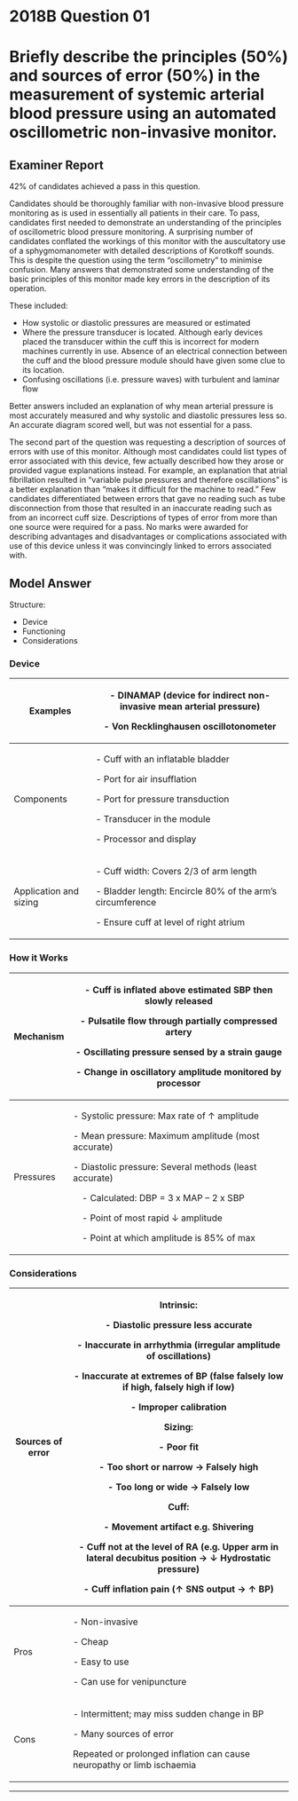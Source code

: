 # 2018B Question 01 
# Briefly describe the principles (50%) and sources of error (50%) in the measurement of systemic arterial blood pressure using an automated oscillometric non-invasive monitor.



## Examiner Report
42% of candidates achieved a pass in this question.


Candidates should be thoroughly familiar with non-invasive blood pressure monitoring as is used in essentially all patients in their care. To pass, candidates first needed to demonstrate an understanding of the principles of oscillometric blood pressure monitoring. A surprising number of candidates conflated the workings of this monitor with the auscultatory use of a sphygmomanometer with detailed descriptions of Korotkoff sounds. This is despite the question using the term “oscillometry” to minimise confusion. Many answers that demonstrated some understanding of the basic principles of this monitor made key errors in the description of its operation.

These included:
* How systolic or diastolic pressures are measured or estimated
* Where the pressure transducer is located. Although early devices placed the transducer within the cuff this is incorrect for modern machines currently in use. Absence of an electrical connection between the cuff and the blood pressure module should have given some clue to its location.
* Confusing oscillations (i.e. pressure waves) with turbulent and laminar flow


Better answers included an explanation of why mean arterial pressure is most accurately measured and why systolic and diastolic pressures less so. An accurate diagram scored well, but was not essential for a pass.


The second part of the question was requesting a description of sources of errors with use of this monitor. Although most candidates could list types of error associated with this device, few actually described how they arose or provided vague explanations instead. For example, an explanation that atrial fibrillation resulted in “variable pulse pressures and therefore oscillations” is a better explanation than “makes it difficult for the machine to read.” Few candidates differentiated between errors that gave no reading such as tube disconnection from those that resulted in an inaccurate reading such as from an incorrect cuff size. Descriptions of types of error from more than one source were required for a pass. No marks were awarded for describing advantages and disadvantages or complications associated with use of this device unless it was convincingly linked to errors associated with.

## Model Answer
Structure:
- Device
- Functioning
- Considerations

### Device

|Examples|<p>- DINAMAP (device for indirect non-invasive mean arterial pressure)</p><p>- Von Recklinghausen oscillotonometer</p>|
| -- | -- |
|Components|<p>- Cuff with an inflatable bladder</p><p>- Port for air insufflation</p><p>- Port for pressure transduction</p><p>- Transducer in the module</p><p>- Processor and display</p>|
|Application and sizing|<p>- Cuff width: Covers 2/3 of arm length</p><p>- Bladder length: Encircle 80% of the arm’s circumference</p><p>- Ensure cuff at level of right atrium</p>|

### How it Works

|Mechanism|<p>- Cuff is inflated above estimated SBP then slowly released</p><p>- Pulsatile flow through partially compressed artery</p><p>- Oscillating pressure sensed by a strain gauge</p><p>- Change in oscillatory amplitude monitored by processor</p>|
| -- | -- |
|Pressures|<p>- Systolic pressure: Max rate of ↑ amplitude</p><p>- Mean pressure: Maximum amplitude (most accurate)</p><p>- Diastolic pressure: Several methods (least accurate)</p><p>&emsp;- Calculated: DBP = 3 x MAP – 2 x SBP</p><p>&emsp;- Point of most rapid ↓ amplitude</p><p>&emsp;- Point at which amplitude is 85% of max</p>|

### Considerations

|Sources of error|<p>Intrinsic:</p><p>- Diastolic pressure less accurate</p><p>- Inaccurate in arrhythmia (irregular amplitude of oscillations)</p><p>- Inaccurate at extremes of BP (false falsely low if high, falsely high if low)</p><p>- Improper calibration</p><p>Sizing:</p><p>- Poor fit</p><p>- Too short or narrow → Falsely high</p><p>- Too long or wide → Falsely low</p><p>Cuff:</p><p>- Movement artifact e.g. Shivering</p><p>- Cuff not at the level of RA (e.g. Upper arm in lateral decubitus position → ↓ Hydrostatic pressure)</p><p>- Cuff inflation pain (↑ SNS output → ↑ BP)</p>|
| -- | -- |
|Pros|<p>- Non-invasive</p><p>- Cheap</p><p>- Easy to use</p><p>- Can use for venipuncture</p>|
|Cons|<p>- Intermittent; may miss sudden change in BP</p><p>- Many sources of error</p><p>Repeated or prolonged inflation can cause neuropathy or limb ischaemia</p>|


--- 

